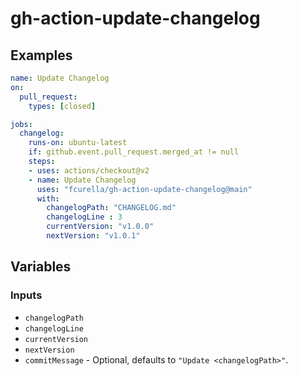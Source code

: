 # gh-action-update-changelog

## Examples

```yml
name: Update Changelog
on:
  pull_request:
    types: [closed]

jobs:
  changelog:
    runs-on: ubuntu-latest
    if: github.event.pull_request.merged_at != null
    steps:
    - uses: actions/checkout@v2
    - name: Update Changelog
      uses: "fcurella/gh-action-update-changelog@main"
      with:
        changelogPath: "CHANGELOG.md"
        changelogLine : 3
        currentVersion: "v1.0.0"
        nextVersion: "v1.0.1"
```

## Variables

### Inputs

* `changelogPath`
* `changelogLine`
* `currentVersion`
* `nextVersion`
* `commitMessage` - Optional, defaults to `"Update <changelogPath>"`.
